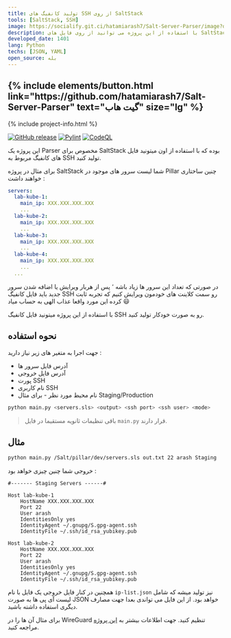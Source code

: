 ```yaml
---
title: تولید کانفیگ های SSH از روی SaltStack
tools: [SaltStack, SSH]
image: https://socialify.git.ci/hatamiarash7/Salt-Server-Parser/image?description=1&font=KoHo&language=1&owner=1&pattern=Circuit%20Board&theme=Dark
description: با استفاده از این پروژه می توانید از روی فایل های SaltStack یک کانفیگ SSH بسازید
developed_date: 1401
lang: Python
techs: [JSON, YAML]
open_source: بله
---
```


<h2 class="center">
{% include elements/button.html link="https://github.com/hatamiarash7/Salt-Server-Parser" text="گیت هاب" size="lg" %}
</h2>

{% include project-info.html %}

[![GitHub release](https://img.shields.io/github/release/hatamiarash7/Salt-Server-Parser.svg)](https://GitHub.com/hatamiarash7/Salt-Server-Parser/releases/) [![Pylint](https://github.com/hatamiarash7/Salt-Server-Parser/actions/workflows/pylint.yml/badge.svg?branch=main)](https://github.com/hatamiarash7/Salt-Server-Parser/actions/workflows/pylint.yml) [![CodeQL](https://github.com/hatamiarash7/Salt-Server-Parser/actions/workflows/codeql-analysis.yml/badge.svg)](https://github.com/hatamiarash7/Salt-Server-Parser/actions/workflows/codeql-analysis.yml)

این پروژه یک Parser مخصوص برای SaltStack بوده که با استفاده از اون میتونید فایل های کانفیگ مربوط به SSH تولید کنید.

برای مثال در پروژه SaltStack شما لیست سرور های موجود در Pillar چنین ساختاری خواهند داشت :

```yaml
servers:
  lab-kube-1:
    main_ip: XXX.XXX.XXX.XXX
    ...
  lab-kube-2:
    main_ip: XXX.XXX.XXX.XXX
    ...
  lab-kube-3:
    main_ip: XXX.XXX.XXX.XXX
    ...
  lab-kube-4:
    main_ip: XXX.XXX.XXX.XXX
    ...
  ...
```

در صورتی که تعداد این سرور ها زیاد باشه ٬ پس از هربار ویرایش یا اضافه شدن سرور جدید باید فایل کانفیگ SSH رو سمت کلاینت های خودمون ویرایش کنیم که تجربه ثابت کرده این مورد واقعا عذاب الهی به حساب میاد 😃

با استفاده از این پروژه میتونید فایل کانفیگ SSH رو به صورت خودکار تولید کنید.

## نحوه استفاده

جهت اجرا به متغیر های زیر نیاز دارید :

- آدرس فایل سرور ها
- آدرس فایل خروجی
- پورت SSH
- نام کاربری SSH
- نام محیط مورد نظر - برای مثال Staging/Production

```bash
python main.py <servers.sls> <output> <ssh port> <ssh user> <mode>
```

> باقی تنظیمات ثانویه مستقیما در فایل `main.py` قرار دارند.

## مثال

```bash
python main.py /Salt/pillar/dev/servers.sls out.txt 22 arash Staging
```

خروجی شما چنین چیزی خواهد بود :

```text
#------- Staging Servers ------#

Host lab-kube-1
    HostName XXX.XXX.XXX.XXX
    Port 22
    User arash
    IdentitiesOnly yes
    IdentityAgent ~/.gnupg/S.gpg-agent.ssh
    IdentityFile ~/.ssh/id_rsa_yubikey.pub

Host lab-kube-2
    HostName XXX.XXX.XXX.XXX
    Port 22
    User arash
    IdentitiesOnly yes
    IdentityAgent ~/.gnupg/S.gpg-agent.ssh
    IdentityFile ~/.ssh/id_rsa_yubikey.pub
```

همچنین در کنار فایل خروجی یک فایل با نام `ip-list.json` نیز تولید میشه که شامل لیست آی پی ها به صورت JSON خواهد بود. از این فایل می تواندی بعدا جهت مصارف دیگری استفاده داشته باشید.

برای مثال آن ها را در WireGuard تنظیم کنید. جهت اطلاعات بیشتر به [این پروژه](36-wireguard-config-generator) مراجعه کنید.
